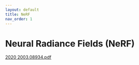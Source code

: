 ```yaml
---
layout: default
title: NeRF
nav_order: 1
---
```



# Neural Radiance Fields (NeRF)



[2020 2003.08934.pdf](https://github.com/StijnWillemen/Stage/files/10673519/2020.2003.08934.pdf)
